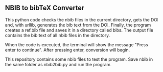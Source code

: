 ## NBIB to bibTeX Converter

This python code checks the nbib files in the current directory, gets the DOI and, with urllib, generates the bib text from the DOI. Finally, the program creates a ref.bib file and saves it in a directory called bibs. The output file contains the bib text of all nbib files in the directory.

When the code is executed, the terminal will show the message "Press enter to continue". After pressing enter, conversion will begin.

This repository contains some nbib files to test the program. Save nbib in the same folder as nbib2bib.py and run the program. 
